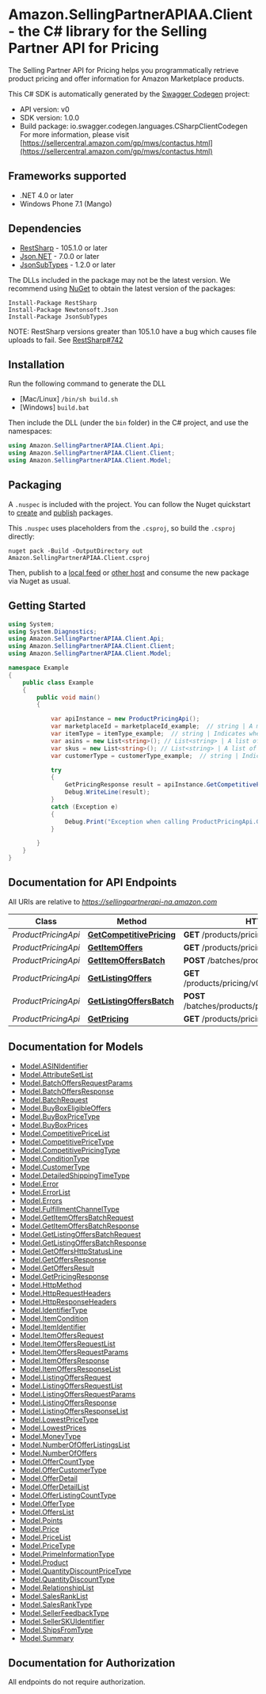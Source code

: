 # Amazon.SellingPartnerAPIAA.Client - the C# library for the Selling Partner API for Pricing

The Selling Partner API for Pricing helps you programmatically retrieve product pricing and offer information for Amazon Marketplace products.

This C# SDK is automatically generated by the [Swagger Codegen](https://github.com/swagger-api/swagger-codegen) project:

- API version: v0
- SDK version: 1.0.0
- Build package: io.swagger.codegen.languages.CSharpClientCodegen
    For more information, please visit [https://sellercentral.amazon.com/gp/mws/contactus.html](https://sellercentral.amazon.com/gp/mws/contactus.html)

<a name="frameworks-supported"></a>
## Frameworks supported
- .NET 4.0 or later
- Windows Phone 7.1 (Mango)

<a name="dependencies"></a>
## Dependencies
- [RestSharp](https://www.nuget.org/packages/RestSharp) - 105.1.0 or later
- [Json.NET](https://www.nuget.org/packages/Newtonsoft.Json/) - 7.0.0 or later
- [JsonSubTypes](https://www.nuget.org/packages/JsonSubTypes/) - 1.2.0 or later

The DLLs included in the package may not be the latest version. We recommend using [NuGet](https://docs.nuget.org/consume/installing-nuget) to obtain the latest version of the packages:
```
Install-Package RestSharp
Install-Package Newtonsoft.Json
Install-Package JsonSubTypes
```

NOTE: RestSharp versions greater than 105.1.0 have a bug which causes file uploads to fail. See [RestSharp#742](https://github.com/restsharp/RestSharp/issues/742)

<a name="installation"></a>
## Installation
Run the following command to generate the DLL
- [Mac/Linux] `/bin/sh build.sh`
- [Windows] `build.bat`

Then include the DLL (under the `bin` folder) in the C# project, and use the namespaces:
```csharp
using Amazon.SellingPartnerAPIAA.Client.Api;
using Amazon.SellingPartnerAPIAA.Client.Client;
using Amazon.SellingPartnerAPIAA.Client.Model;
```
<a name="packaging"></a>
## Packaging

A `.nuspec` is included with the project. You can follow the Nuget quickstart to [create](https://docs.microsoft.com/en-us/nuget/quickstart/create-and-publish-a-package#create-the-package) and [publish](https://docs.microsoft.com/en-us/nuget/quickstart/create-and-publish-a-package#publish-the-package) packages.

This `.nuspec` uses placeholders from the `.csproj`, so build the `.csproj` directly:

```
nuget pack -Build -OutputDirectory out Amazon.SellingPartnerAPIAA.Client.csproj
```

Then, publish to a [local feed](https://docs.microsoft.com/en-us/nuget/hosting-packages/local-feeds) or [other host](https://docs.microsoft.com/en-us/nuget/hosting-packages/overview) and consume the new package via Nuget as usual.

<a name="getting-started"></a>
## Getting Started

```csharp
using System;
using System.Diagnostics;
using Amazon.SellingPartnerAPIAA.Client.Api;
using Amazon.SellingPartnerAPIAA.Client.Client;
using Amazon.SellingPartnerAPIAA.Client.Model;

namespace Example
{
    public class Example
    {
        public void main()
        {

            var apiInstance = new ProductPricingApi();
            var marketplaceId = marketplaceId_example;  // string | A marketplace identifier. Specifies the marketplace for which prices are returned.
            var itemType = itemType_example;  // string | Indicates whether ASIN values or seller SKU values are used to identify items. If you specify Asin, the information in the response will be dependent on the list of Asins you provide in the Asins parameter. If you specify Sku, the information in the response will be dependent on the list of Skus you provide in the Skus parameter. Possible values: Asin, Sku.
            var asins = new List<string>(); // List<string> | A list of up to twenty Amazon Standard Identification Number (ASIN) values used to identify items in the given marketplace. (optional) 
            var skus = new List<string>(); // List<string> | A list of up to twenty seller SKU values used to identify items in the given marketplace. (optional) 
            var customerType = customerType_example;  // string | Indicates whether to request pricing information from the point of view of Consumer or Business buyers. Default is Consumer. (optional) 

            try
            {
                GetPricingResponse result = apiInstance.GetCompetitivePricing(marketplaceId, itemType, asins, skus, customerType);
                Debug.WriteLine(result);
            }
            catch (Exception e)
            {
                Debug.Print("Exception when calling ProductPricingApi.GetCompetitivePricing: " + e.Message );
            }

        }
    }
}
```

<a name="documentation-for-api-endpoints"></a>
## Documentation for API Endpoints

All URIs are relative to *https://sellingpartnerapi-na.amazon.com*

Class | Method | HTTP request | Description
------------ | ------------- | ------------- | -------------
*ProductPricingApi* | [**GetCompetitivePricing**](docs/ProductPricingApi.md#getcompetitivepricing) | **GET** /products/pricing/v0/competitivePrice | 
*ProductPricingApi* | [**GetItemOffers**](docs/ProductPricingApi.md#getitemoffers) | **GET** /products/pricing/v0/items/{Asin}/offers | 
*ProductPricingApi* | [**GetItemOffersBatch**](docs/ProductPricingApi.md#getitemoffersbatch) | **POST** /batches/products/pricing/v0/itemOffers | 
*ProductPricingApi* | [**GetListingOffers**](docs/ProductPricingApi.md#getlistingoffers) | **GET** /products/pricing/v0/listings/{SellerSKU}/offers | 
*ProductPricingApi* | [**GetListingOffersBatch**](docs/ProductPricingApi.md#getlistingoffersbatch) | **POST** /batches/products/pricing/v0/listingOffers | 
*ProductPricingApi* | [**GetPricing**](docs/ProductPricingApi.md#getpricing) | **GET** /products/pricing/v0/price | 


<a name="documentation-for-models"></a>
## Documentation for Models

 - [Model.ASINIdentifier](docs/ASINIdentifier.md)
 - [Model.AttributeSetList](docs/AttributeSetList.md)
 - [Model.BatchOffersRequestParams](docs/BatchOffersRequestParams.md)
 - [Model.BatchOffersResponse](docs/BatchOffersResponse.md)
 - [Model.BatchRequest](docs/BatchRequest.md)
 - [Model.BuyBoxEligibleOffers](docs/BuyBoxEligibleOffers.md)
 - [Model.BuyBoxPriceType](docs/BuyBoxPriceType.md)
 - [Model.BuyBoxPrices](docs/BuyBoxPrices.md)
 - [Model.CompetitivePriceList](docs/CompetitivePriceList.md)
 - [Model.CompetitivePriceType](docs/CompetitivePriceType.md)
 - [Model.CompetitivePricingType](docs/CompetitivePricingType.md)
 - [Model.ConditionType](docs/ConditionType.md)
 - [Model.CustomerType](docs/CustomerType.md)
 - [Model.DetailedShippingTimeType](docs/DetailedShippingTimeType.md)
 - [Model.Error](docs/Error.md)
 - [Model.ErrorList](docs/ErrorList.md)
 - [Model.Errors](docs/Errors.md)
 - [Model.FulfillmentChannelType](docs/FulfillmentChannelType.md)
 - [Model.GetItemOffersBatchRequest](docs/GetItemOffersBatchRequest.md)
 - [Model.GetItemOffersBatchResponse](docs/GetItemOffersBatchResponse.md)
 - [Model.GetListingOffersBatchRequest](docs/GetListingOffersBatchRequest.md)
 - [Model.GetListingOffersBatchResponse](docs/GetListingOffersBatchResponse.md)
 - [Model.GetOffersHttpStatusLine](docs/GetOffersHttpStatusLine.md)
 - [Model.GetOffersResponse](docs/GetOffersResponse.md)
 - [Model.GetOffersResult](docs/GetOffersResult.md)
 - [Model.GetPricingResponse](docs/GetPricingResponse.md)
 - [Model.HttpMethod](docs/HttpMethod.md)
 - [Model.HttpRequestHeaders](docs/HttpRequestHeaders.md)
 - [Model.HttpResponseHeaders](docs/HttpResponseHeaders.md)
 - [Model.IdentifierType](docs/IdentifierType.md)
 - [Model.ItemCondition](docs/ItemCondition.md)
 - [Model.ItemIdentifier](docs/ItemIdentifier.md)
 - [Model.ItemOffersRequest](docs/ItemOffersRequest.md)
 - [Model.ItemOffersRequestList](docs/ItemOffersRequestList.md)
 - [Model.ItemOffersRequestParams](docs/ItemOffersRequestParams.md)
 - [Model.ItemOffersResponse](docs/ItemOffersResponse.md)
 - [Model.ItemOffersResponseList](docs/ItemOffersResponseList.md)
 - [Model.ListingOffersRequest](docs/ListingOffersRequest.md)
 - [Model.ListingOffersRequestList](docs/ListingOffersRequestList.md)
 - [Model.ListingOffersRequestParams](docs/ListingOffersRequestParams.md)
 - [Model.ListingOffersResponse](docs/ListingOffersResponse.md)
 - [Model.ListingOffersResponseList](docs/ListingOffersResponseList.md)
 - [Model.LowestPriceType](docs/LowestPriceType.md)
 - [Model.LowestPrices](docs/LowestPrices.md)
 - [Model.MoneyType](docs/MoneyType.md)
 - [Model.NumberOfOfferListingsList](docs/NumberOfOfferListingsList.md)
 - [Model.NumberOfOffers](docs/NumberOfOffers.md)
 - [Model.OfferCountType](docs/OfferCountType.md)
 - [Model.OfferCustomerType](docs/OfferCustomerType.md)
 - [Model.OfferDetail](docs/OfferDetail.md)
 - [Model.OfferDetailList](docs/OfferDetailList.md)
 - [Model.OfferListingCountType](docs/OfferListingCountType.md)
 - [Model.OfferType](docs/OfferType.md)
 - [Model.OffersList](docs/OffersList.md)
 - [Model.Points](docs/Points.md)
 - [Model.Price](docs/Price.md)
 - [Model.PriceList](docs/PriceList.md)
 - [Model.PriceType](docs/PriceType.md)
 - [Model.PrimeInformationType](docs/PrimeInformationType.md)
 - [Model.Product](docs/Product.md)
 - [Model.QuantityDiscountPriceType](docs/QuantityDiscountPriceType.md)
 - [Model.QuantityDiscountType](docs/QuantityDiscountType.md)
 - [Model.RelationshipList](docs/RelationshipList.md)
 - [Model.SalesRankList](docs/SalesRankList.md)
 - [Model.SalesRankType](docs/SalesRankType.md)
 - [Model.SellerFeedbackType](docs/SellerFeedbackType.md)
 - [Model.SellerSKUIdentifier](docs/SellerSKUIdentifier.md)
 - [Model.ShipsFromType](docs/ShipsFromType.md)
 - [Model.Summary](docs/Summary.md)


<a name="documentation-for-authorization"></a>
## Documentation for Authorization

All endpoints do not require authorization.
